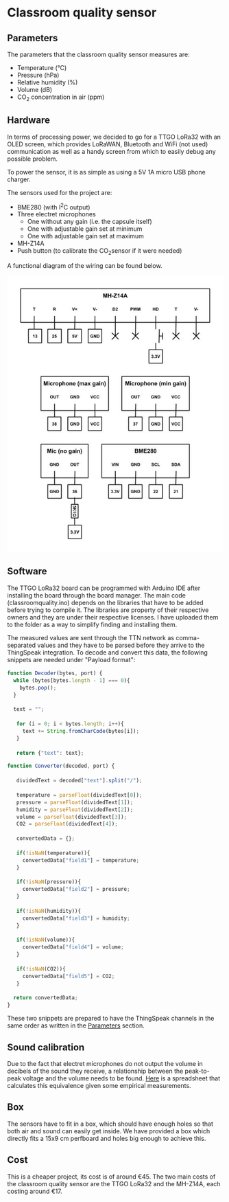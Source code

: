 # Classroom quality sensor

## Parameters

The parameters that the classroom quality sensor measures are:
* Temperature (°C)
* Pressure (hPa)
* Relative humidity (%)
* Volume (dB)
* CO<sub>2</sub> concentration in air (ppm)

## Hardware

In terms of processing power, we decided to go for a TTGO LoRa32 with an OLED screen, which provides LoRaWAN, Bluetooth and WiFi (not used) communication as well as a handy screen from which to easily debug any possible problem.

To power the sensor, it is as simple as using a 5V 1A micro USB phone charger.

The sensors used for the project are:
* BME280 (with I<sup>2</sup>C output)
* Three electret microphones
  * One without any gain (i.e. the capsule itself)
  * One with adjustable gain set at minimum
  * One with adjustable gain set at maximum
* MH-Z14A
* Push button (to calibrate the CO<sub>2</sub>sensor if it were needed)

A functional diagram of the wiring can be found below.

![Wiring](https://raw.githubusercontent.com/manuelbonet/WellTech/master/ClassroomQualitySensor/images/Classroom%20quality%20sensor%20diagram.jpg)

## Software

The TTGO LoRa32 board can be programmed with Arduino IDE after installing the board through the board manager. The main code (classroomquality.ino) depends on the libraries that have to be added before trying to compile it. The libraries are property of their respective owners and they are under their respective licenses. I have uploaded them to the folder as a way to simplify finding and installing them.

The measured values are sent through the TTN network as comma-separated values and they have to be parsed before they arrive to the ThingSpeak integration. To decode and convert this data, the following snippets are needed under "Payload format":

```javascript
function Decoder(bytes, port) {
  while (bytes[bytes.length - 1] === 0){
    bytes.pop();
  }
  
  text = "";
  
   for (i = 0; i < bytes.length; i++){
     text += String.fromCharCode(bytes[i]);
   }
   
   return {"text": text};
```

```javascript
function Converter(decoded, port) {
  
   dividedText = decoded["text"].split("/");
   
   temperature = parseFloat(dividedText[0]);
   pressure = parseFloat(dividedText[1]);
   humidity = parseFloat(dividedText[2]);
   volume = parseFloat(dividedText[3]);
   CO2 = parseFloat(dividedText[4]);
   
   convertedData = {};
   
   if(!isNaN(temperature)){
     convertedData["field1"] = temperature;
   }
   
   if(!isNaN(pressure)){
     convertedData["field2"] = pressure;
   } 
   
   if(!isNaN(humidity)){
     convertedData["field3"] = humidity;
   }
   
   if(!isNaN(volume)){
     convertedData["field4"] = volume;
   }
   
   if(!isNaN(CO2)){
     convertedData["field5"] = CO2;
   }
  
  return convertedData;
}
```

These two snippets are prepared to have the ThingSpeak channels in the same order as written in the [Parameters](#parameters) section.

## Sound calibration

Due to the fact that electret microphones do not output the volume in decibels of the sound they receive, a relationship between the peak-to-peak voltage and the volume needs to be found. [Here](https://docs.google.com/spreadsheets/d/1mHTgkDXV53TCKcUPq5pmppE6GQpHShiHMCgk4wV-P8s/edit?usp=sharing) is a spreadsheet that calculates this equivalence given some empirical measurements.

## Box

The sensors have to fit in a box, which should have enough holes so that both air and sound can easily get inside. We have provided a box which directly fits a 15x9 cm perfboard and holes big enough to achieve this.

## Cost

This is a cheaper project, its cost is of around €45. The two main costs of the classroom quality sensor are the TTGO LoRa32 and the MH-Z14A, each costing around €17.
